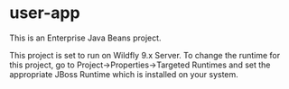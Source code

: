 # user-app

This is an Enterprise Java Beans project.

This project is set to run on Wildfly 9.x Server.
To change the runtime for this project, go to Project->Properties->Targeted Runtimes and set the appropriate JBoss Runtime which is installed on your system.